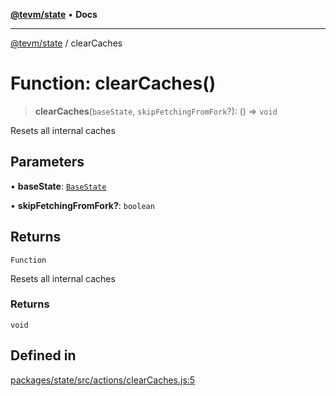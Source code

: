[**@tevm/state**](../README.md) • **Docs**

***

[@tevm/state](../globals.md) / clearCaches

# Function: clearCaches()

> **clearCaches**(`baseState`, `skipFetchingFromFork`?): () => `void`

Resets all internal caches

## Parameters

• **baseState**: [`BaseState`](../type-aliases/BaseState.md)

• **skipFetchingFromFork?**: `boolean`

## Returns

`Function`

Resets all internal caches

### Returns

`void`

## Defined in

[packages/state/src/actions/clearCaches.js:5](https://github.com/qbzzt/tevm-monorepo/blob/main/packages/state/src/actions/clearCaches.js#L5)
